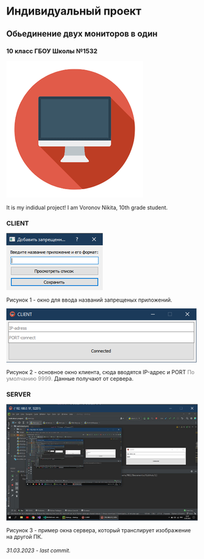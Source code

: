 # Индивидуальный проект
## Обьединение двух мониторов в один
### 10 класс ГБОУ Школы №1532

![image](/image/logo-start.png)

It is my indidual project! I am Voronov Nikita, 10th grade student.


### **CLIENT**

![client](/image/client1.png)

Рисунок 1 - окно для ввода названий запрещеных приложений.

![client](/image/client2.png)

Рисунок 2 - основное окно клиента, сюда вводятся IP-адрес и PORT <font color=#808080>По умолчанию 9999.</font> Данные получают от сервера.

### **SERVER**

![server](/image/server1.png)

Рисунок 3 - пример окна сервера, который транслирует изображение на другой ПК.


###### 31.03.2023 - last commit.


